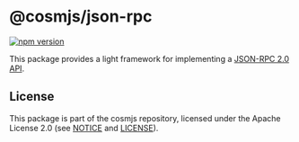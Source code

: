 # @cosmjs/json-rpc

[![npm version](https://img.shields.io/npm/v/@cosmjs/json-rpc.svg)](https://www.npmjs.com/package/@cosmjs/json-rpc)

This package provides a light framework for implementing a
[JSON-RPC 2.0 API](https://www.jsonrpc.org/specification).

## License

This package is part of the cosmjs repository, licensed under the Apache License
2.0 (see [NOTICE](https://github.com/cosmos/cosmjs/blob/master/NOTICE) and
[LICENSE](https://github.com/cosmos/cosmjs/blob/master/LICENSE)).
